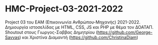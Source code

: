 # HMC-Project-03-2021-2022

Project 03 του ΕΑΜ (Επικοινωνία Ανθρώπου-Μηχανής) 2021-2022. Δημιουργία ιστοσελίδας με HTML, CSS, JS και PHP με θέμα τον ΔΟΑΤΑΠ. Shoutout στους Γιωργος-Σαββας Δημητρίου (https://github.com/George-Savvas) και Χριστίνα Διαμαντή (https://github.com/ChristinaDiam)
